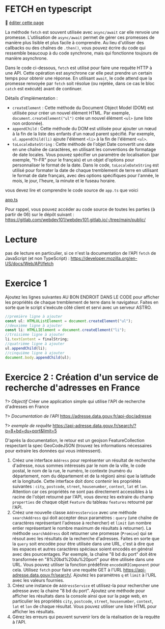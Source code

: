 # FETCH en typescript

:memo: [éditer cette page](https://gitlab.com/-/ide/project/webdev101/webdev101.gitlab.io/edit/main/-/public/14_fetch/README.md)

La méthode `fetch` est souvent utilisée avec `async/await` car elle renvoie une promesse. L'utilisation de `async/await` permet de gérer ces promesses de manière plus lisible et plus facile à comprendre. Au lieu d'utiliser des callbacks ou des chaînes de `.then()`, vous pouvez écrire du code qui ressemble beaucoup à du code synchrone, mais qui fonctionne toujours de manière asynchrone.

Dans le code ci-dessous, `fetch` est utilisé pour faire une requête HTTP à une API. Cette opération est asynchrone car elle peut prendre un certain temps pour obtenir une réponse. En utilisant `await`, le code attend que la promesse renvoyée par `fetch` soit résolue (ou rejetée, dans ce cas le bloc `catch` est exécuté) avant de continuer.

Détails d'implémentation :
- `createElement` : Cette méthode du Document Object Model (DOM) est utilisée pour créer un nouvel élément HTML. Par exemple, `document.createElement("ul")` crée un nouvel élément `<ul>` (une liste non ordonnée).
- `appendChild` : Cette méthode du DOM est utilisée pour ajouter un nœud à la fin de la liste des enfants d'un nœud parent spécifié. Par exemple, `ul.appendChild(li)` ajoute l'élément `<li>` à la fin de l'élément `<ul>`.
- `toLocaleDateString` : Cette méthode de l'objet Date convertit une date en une chaîne de caractères, en utilisant les conventions de formatage de date locales. Vous pouvez spécifier un paramètre de localisation (par exemple, "fr-FR" pour le français) et un objet d'options pour personnaliser le format de la date. Dans le code, `toLocaleDateString` est utilisé pour formater la date de chaque tremblement de terre en utilisant le format de date français, avec des options spécifiques pour l'année, le mois, le jour, l'heure, la minute et le fuseau horaire.

vous devez lire et comprendre le code source de `app.ts` que voici

[app.ts](app.ts ":include :type=code typescript")

Pour rappel, vous pouvez accéder au code source de toutes les parties (à partir de 06) sur le dépôt suivant : https://gitlab.com/webdev101/webdev101.gitlab.io/-/tree/main/public/

# Lecture

pas de lecture en particulier, si ce n'est la documentation de l'API `fetch` de JavaScript (et non TypeScript) : https://developer.mozilla.org/en-US/docs/Web/API/fetch

# Exercice 1 

Ajoutez les lignes suivantes AU BON ENDROIT DANS LE CODE pour afficher les propriétés de chaque tremblement de terre dans le navigateur. Faites en sorte que le script s'exécute côté client et servi avec un serveur ASTRO.

```typescript
//première ligne à ajouter
const ul: HTMLUListElement = document.createElement("ul");
//deuxième ligne à ajouter
const li: HTMLLIElement = document.createElement("li");
//troisième ligne à ajouter
li.textContent = finalString;
//quatrième ligne à ajouter
ul.appendChild(li);
//cinquième ligne à ajouter
document.body.appendChild(ul);

```

# Exercice 2 : Création d'un service de recherche d'adresses en France

?> _Objectif_ Créer une application simple qui utilise l'API de recherche d'adresses en France

?> _Documentation de l'API_ https://adresse.data.gouv.fr/api-doc/adresse

?> _exemple de requête_ https://api-adresse.data.gouv.fr/search/?q=8+bd+du+port&limit=5

D'après la documentation, le retour est un geojson FeatureCollection respectant la spec GeoCodeJSON (trouvez les informations nécessaires pour extraire les données qui vous intéressent).

1. Créez une interface `Address` pour représenter un résultat de recherche d'adresse, nous sommes intéressés par le nom de la ville, le code postal, le nom de la rue, le numéro, le contexte (numéro du département, nom du département et de la région) ainsi que la latitude et la longitude. Cette interface doit donc contenir les propriétés suivantes : `city`, `postcode`, `street`, `housenumber`, `context`, `lat` et `lon`. Attention car ces propriétés ne sont pas directement accessibles à la racine de l'objet retourné par l'API, vous devrez les extraire du champ `properties` de chaque objet `Feature` du tableau `features` retourné par l'API.
2. Créez une nouvelle classe `AddressService` avec une méthode `searchAddress` qui doit accepter deux paramètres : `query` (une chaîne de caractères représentant l'adresse à rechercher) et `limit` (un nombre entier représentant le nombre maximum de résultats à retourner). La méthode `searchAddress` doit retourner une promesse (`Promise`) qui se résout avec les résultats de la recherche d'adresses. Faites en sorte que la `query` soit encodée pour être utilisée dans une URL, c'est à dire que les espaces et autres caractères spéciaux soient encodés en général avec des pourcentages. Par exemple, la chaîne "8 bd du port" doit être transformée en "8%20bd%20du%20port" pour être utilisée dans une URL. Vous pouvez utiliser la fonction prédéfinie `encodeURIComponent` pour cela. Utilisez `fetch` pour faire une requête GET à l'URL https://api-adresse.data.gouv.fr/search/. Ajoutez les paramètres `q` et `limit` à l'URL avec les valeurs fournies.
3. Créez une instance de `AddressService` et utilisez-la pour rechercher une adresse avec la chaine "8 bd du port". Ajoutez une méthode pour afficher les résultats dans la console ainsi que sur la page web, en particulier les propriétés `city`, `postcode`, `street`, `housenumber`, `context`, `lat` et `lon` de chaque résultat. Vous pouvez utiliser une liste HTML pour afficher les résultats.
4. Gérez les erreurs qui peuvent survenir lors de la réalisation de la requête à l'API.
